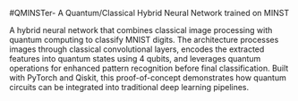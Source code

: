#QMINSTer- A Quantum/Classical Hybrid Neural Network trained on MINST

A hybrid neural network that combines classical image processing with quantum computing to classify MNIST digits. The architecture processes images through classical convolutional layers, encodes the extracted features into quantum states using 4 qubits, and leverages quantum operations for enhanced pattern recognition before final classification. Built with PyTorch and Qiskit, this proof-of-concept demonstrates how quantum circuits can be integrated into traditional deep learning pipelines.
